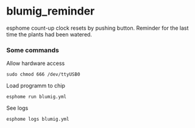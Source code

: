 # blumig_reminder
esphome count-up clock resets by pushing button. Reminder for the last time the
plants had been watered.

### Some commands

Allow hardware access

`sudo chmod 666 /dev/ttyUSB0`

Load programm to chip

`esphome run blumig.yml`

See logs

`esphome logs blumig.yml`

